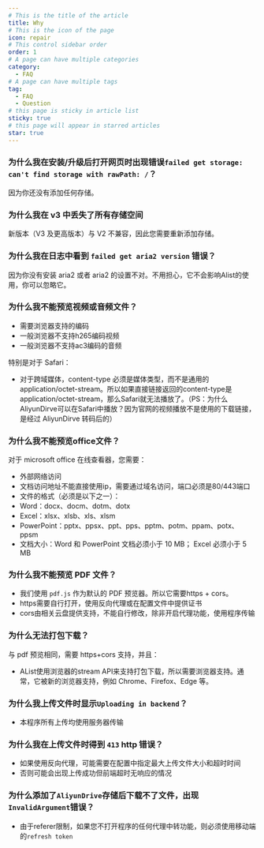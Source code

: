 ```yaml
---
# This is the title of the article
title: Why
# This is the icon of the page
icon: repair
# This control sidebar order
order: 1
# A page can have multiple categories
category:
  - FAQ
# A page can have multiple tags
tag:
  - FAQ
  - Question
# this page is sticky in article list
sticky: true
# this page will appear in starred articles
star: true
---
```


### 为什么我在安装/升级后打开网页时出现错误`failed get storage: can't find storage with rawPath: /`？

因为你还没有添加任何存储。

### 为什么我在 v3 中丢失了所有存储空间

新版本（V3 及更高版本）与 V2 不兼容，因此您需要重新添加存储。

### 为什么我在日志中看到 `failed get aria2 version` 错误？

因为你没有安装 aria2 或者 aria2 的设置不对。不用担心，它不会影响Alist的使用，你可以忽略它。

### 为什么我不能预览视频或音频文件？

- 需要浏览器支持的编码
- 一般浏览器不支持h265编码视频
- 一般浏览器不支持ac3编码的音频

特别是对于 Safari：

- 对于跨域媒体，content-type 必须是媒体类型，而不是通用的 application/octet-stream。所以如果直接链接返回的content-type是application/octet-stream，那么Safari就无法播放了。（PS：为什么AliyunDirve可以在Safari中播放？因为官网的视频播放不是使用的下载链接，是经过 AliyunDirve 转码后的）

### 为什么我不能预览office文件？

对于 microsoft office 在线查看器，您需要：

- 外部网络访问
- 文档访问地址不能直接使用ip，需要通过域名访问，端口必须是80/443端口
- 文件的格式（必须是以下之一）：
- Word：docx、docm、dotm、dotx
- Excel：xlsx、xlsb、xls、xlsm
- PowerPoint：pptx、ppsx、ppt、pps、pptm、potm、ppam、potx、ppsm
- 文档大小：Word 和 PowerPoint 文档必须小于 10 MB； Excel 必须小于 5 MB

### 为什么我不能预览 PDF 文件？

- 我们使用 `pdf.js` 作为默认的 PDF 预览器。所以它需要https + cors。
- https需要自行打开，使用反向代理或在配置文件中提供证书
- cors由相关云盘提供支持，不能自行修改，除非开启代理功能，使用程序传输

### 为什么无法打包下载？

与 pdf 预览相同，需要 https+cors 支持，并且：

- AList使用浏览器的stream API来支持打包下载，所以需要浏览器支持。通常，它被新的浏览器支持，例如 Chrome、Firefox、Edge 等。

### 为什么我上传文件时显示`Uploading in backend`？

- 本程序所有上传均使用服务器传输

### 为什么我在上传文件时得到 `413` http 错误？

- 如果使用反向代理，可能需要在配置中指定最大上传文件大小和超时时间
- 否则可能会出现上传成功但前端超时无响应的情况

### 为什么添加了`AliyunDrive`存储后下载不了文件，出现`InvalidArgument`错误？

- 由于referer限制，如果您不打开程序的任何代理中转功能，则必须使用移动端的`refresh token` 
